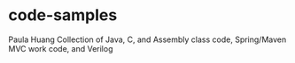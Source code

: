 code-samples
============
Paula Huang
Collection of Java, C, and Assembly class code, Spring/Maven MVC work code, and Verilog

